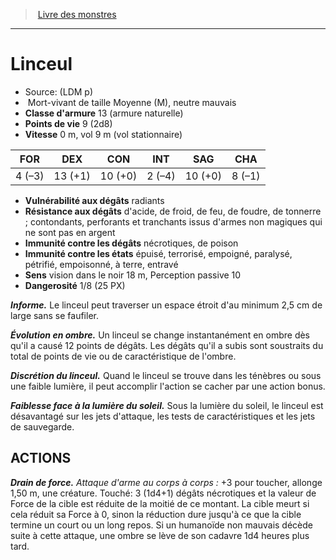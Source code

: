 ﻿> [Livre des monstres](tome_of_beasts.md)

---

# Linceul

- Source: (LDM p)
-  Mort-vivant de taille Moyenne (M), neutre mauvais
- **Classe d'armure** 13 (armure naturelle)
- **Points de vie** 9 (2d8)
- **Vitesse** 0 m, vol 9 m (vol stationnaire)

|FOR|DEX|CON|INT|SAG|CHA|
|---|---|---|---|---|---|
|4 (–3)|13 (+1)|10 (+0)|2 (–4)|10 (+0)|8 (–1)|

- **Vulnérabilité aux dégâts** radiants
- **Résistance aux dégâts** d'acide, de froid, de feu, de foudre, de tonnerre ; contondants, perforants et tranchants issus d'armes non magiques qui ne sont pas en argent
- **Immunité contre les dégâts** nécrotiques, de poison
- **Immunité contre les états** épuisé, terrorisé, empoigné, paralysé, pétrifié, empoisonné, à terre, entravé
- **Sens** vision dans le noir 18 m, Perception passive 10
- **Dangerosité** 1/8 (25 PX)

**_Informe._** Le linceul peut traverser un espace étroit d'au minimum 2,5 cm de large sans se faufiler.

**_Évolution en ombre._** Un linceul se change instantanément en ombre dès qu'il a causé 12 points de dégâts. Les dégâts qu'il a subis sont soustraits du total de points de vie ou de caractéristique de l'ombre.

**_Discrétion du linceul._** Quand le linceul se trouve dans les ténèbres ou sous une faible lumière, il peut accomplir l'action se cacher par une action bonus.

**_Faiblesse face à la lumière du soleil._** Sous la lumière du soleil, le linceul est désavantagé sur les jets d'attaque, les tests de caractéristiques et les jets de sauvegarde.

## ACTIONS

**_Drain de force._** _Attaque d'arme au corps à corps :_ +3 pour toucher, allonge 1,50 m, une créature. Touché: 3 (1d4+1) dégâts nécrotiques et la valeur de Force de la cible est réduite de la moitié de ce montant. La cible meurt si cela réduit sa Force à 0, sinon la réduction dure jusqu'à ce que la cible termine un court ou un long repos. Si un humanoïde non mauvais décède suite à cette attaque, une ombre se lève de son cadavre 1d4 heures plus tard.

